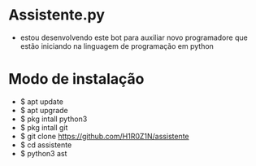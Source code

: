 # Assistente.py
- estou desenvolvendo este bot para auxiliar novo programadore que estão iniciando na linguagem de programação em python
# Modo de instalação
- $ apt update
- $ apt upgrade
- $ pkg intall python3
- $ pkg intall git
- $ git clone https://github.com/H1R0Z1N/assistente
- $ cd assistente
- $ python3 ast
